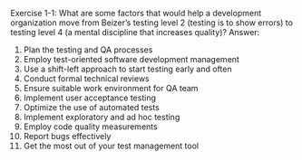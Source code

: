 Exercise 1-1: What are some factors that would help a development organization move from Beizer’s testing
level 2 (testing is to show errors) to testing level 4 (a mental discipline that increases quality)?
Answer:
 
1. Plan the testing and QA processes
2. Employ test-oriented software development management
3. Use a shift-left approach to start testing early and often
4. Conduct formal technical reviews
5. Ensure suitable work environment for QA team
6. Implement user acceptance testing
7. Optimize the use of automated tests
8. Implement exploratory and ad hoc testing
9. Employ code quality measurements
10. Report bugs effectively
11. Get the most out of your test management tool



